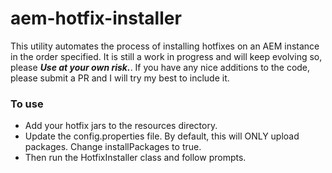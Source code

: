 # aem-hotfix-installer
This utility automates the process of installing hotfixes on an AEM instance in the order specified. It is still a work in progress and will keep evolving so, please **_Use at your own risk._**.
If you have any nice additions to the code, please submit a PR and I will try my best to include it.

### To use
* Add your hotfix jars to the resources directory.
* Update the config.properties file. By default, this will ONLY upload packages. Change installPackages to true.
* Then run the HotfixInstaller class and follow prompts.
